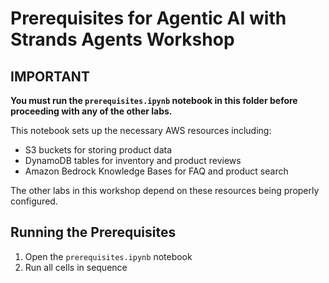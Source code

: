 # Prerequisites for Agentic AI with Strands Agents Workshop

## IMPORTANT

**You must run the `prerequisites.ipynb` notebook in this folder before proceeding with any of the other labs.**

This notebook sets up the necessary AWS resources including:
- S3 buckets for storing product data
- DynamoDB tables for inventory and product reviews
- Amazon Bedrock Knowledge Bases for FAQ and product search

The other labs in this workshop depend on these resources being properly configured.

## Running the Prerequisites

1. Open the `prerequisites.ipynb` notebook
2. Run all cells in sequence
